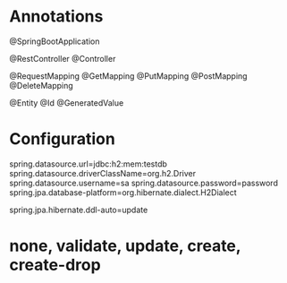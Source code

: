 # Annotations

@SpringBootApplication

@RestController
@Controller

@RequestMapping
@GetMapping
@PutMapping
@PostMapping
@DeleteMapping

@Entity
@Id
@GeneratedValue


# Configuration

spring.datasource.url=jdbc:h2:mem:testdb
spring.datasource.driverClassName=org.h2.Driver
spring.datasource.username=sa
spring.datasource.password=password
spring.jpa.database-platform=org.hibernate.dialect.H2Dialect
 
spring.jpa.hibernate.ddl-auto=update
# none, validate, update, create, create-drop